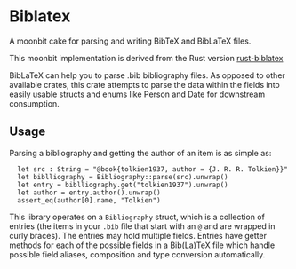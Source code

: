 # Biblatex

A moonbit cake for parsing and writing BibTeX and BibLaTeX files.

This moonbit implementation is derived from the Rust version [rust-biblatex](https://github.com/typst/biblatex)

BibLaTeX can help you to parse .bib bibliography files. As opposed to other available crates, this crate attempts to parse the data within the fields into easily usable structs and enums like Person and Date for downstream consumption.

## Usage

Parsing a bibliography and getting the author of an item is as simple as:

```moonbit
  let src : String = "@book{tolkien1937, author = {J. R. R. Tolkien}}"
  let biblliography = Bibliography::parse(src).unwrap()
  let entry = biblliography.get("tolkien1937").unwrap()
  let author = entry.author().unwrap()
  assert_eq(author[0].name, "Tolkien")
```

This library operates on a `Bibliography` struct, which is a collection of entries (the items in your `.bib` file that start with an `@` and are wrapped in curly braces). The entries may hold multiple fields. Entries have getter methods for each of the possible fields in a Bib(La)TeX file which handle possible field aliases, composition and type conversion automatically.